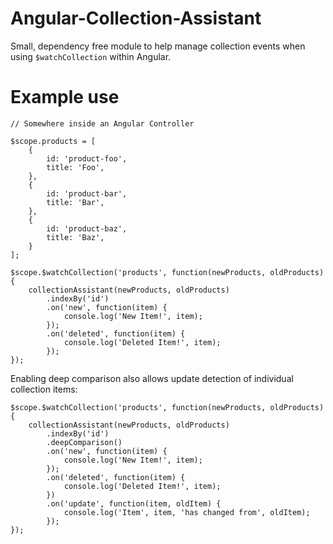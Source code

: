 Angular-Collection-Assistant
============================
Small, dependency free module to help manage collection events when using `$watchCollection` within Angular.


Example use
===========


	// Somewhere inside an Angular Controller

	$scope.products = [
		{
			id: 'product-foo',
			title: 'Foo',
		},
		{
			id: 'product-bar',
			title: 'Bar',
		},
		{
			id: 'product-baz',
			title: 'Baz',
		}
	];
	
	$scope.$watchCollection('products', function(newProducts, oldProducts) {
		collectionAssistant(newProducts, oldProducts)
			.indexBy('id')
			.on('new', function(item) {
				console.log('New Item!', item);
			});
			.on('deleted', function(item) {
				console.log('Deleted Item!', item);
			});
	});


Enabling deep comparison also allows update detection of individual collection items:

	$scope.$watchCollection('products', function(newProducts, oldProducts) {
		collectionAssistant(newProducts, oldProducts)
			.indexBy('id')
			.deepComparison()
			.on('new', function(item) {
				console.log('New Item!', item);
			});
			.on('deleted', function(item) {
				console.log('Deleted Item!', item);
			})
			.on('update', function(item, oldItem) {
				console.log('Item', item, 'has changed from', oldItem);
			});
	});
